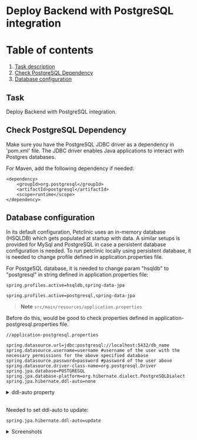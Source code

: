 # Deploy Backend with PostgreSQL integration

# Table of contents
1. [Task description](#task)
2. [Check PostgreSQL Dependency](#postgresql_dependency)
2. [Database configuration](#db_config)

## Task <a name="task"></a>
Deploy Backend with PostgreSQL integration.

## Check PostgreSQL Dependency <a name="postgresql_dependency"></a>
Make sure you have the PostgreSQL JDBC driver as a dependency in 'pom.xml' file. The JDBC driver enables Java applications to interact with Postgres databases.

For Maven, add the following dependency if needed:

```
<dependency>
    <groupId>org.postgresql</groupId>
    <artifactId>postgresql</artifactId>
    <scope>runtime</scope>
</dependency>
```

## Database configuration <a name="db_config"></a>

In its default configuration, Petclinic uses an in-memory database (HSQLDB) which gets populated at startup with data.
A similar setups is provided for MySql and PostgreSQL in case a persistent database configuration is needed.
To run petclinic locally using persistent database, it is needed to change profile defined in application.properties file.

For PostgeSQL database, it is needed to change param "hsqldb" to "postgresql" in string defined in application.properties file:
```
spring.profiles.active=hsqldb,spring-data-jpa
```
```
spring.profiles.active=postgresql,spring-data-jpa
```

 > **Note**
 > `src/main/resources/application.properties`

Before do this, would be good to check properties defined in application-postgresql.properties file.

```
//application-postgresql.properties

spring.datasource.url=jdbc:postgresql://localhost:5432/db_name
spring.datasource.username=username #username of the user with the necessary permissions for the above specified database 
spring.datasource.password=password #password of the user above
spring.datasource.driver-class-name=org.postgresql.Driver
spring.jpa.database=POSTGRESQL
spring.jpa.database-platform=org.hibernate.dialect.PostgreSQLDialect
spring.jpa.hibernate.ddl-auto=none
```

<details>
<summary>ddl-auto property</summary>

The ddl-auto property sets the behavior of Hibernate’s schema generation tool and has five possible values:
- create – On application start-up, drop all tables managed by Hibernate, - then create them from scratch.
- create-drop – On application start-up, create all tables managed by - Hibernate. On shutdown, drop all of them.
- update – On application start-up, update the existing tables to match the schema Hibernate expects if necessary.
- validate – On application start-up, check that the existing tables match the schema Hibernate expects, and throw an exception if they do not match.
- none – Do not perform any automatic schema management.
</details>
<br>

Needed to set ddl-auto to update:
```
spring.jpa.hibernate.ddl-auto=update
```

<details>
<summary>Screenshots</summary>

01
02
...

</details>